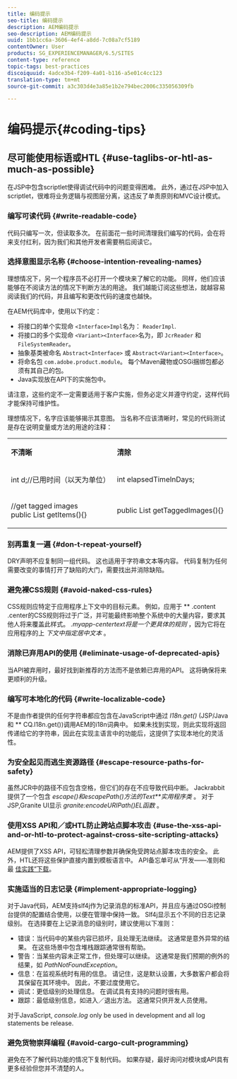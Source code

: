```yaml
---
title: 编码提示
seo-title: 编码提示
description: AEM编码提示
seo-description: AEM编码提示
uuid: 1bb1cc6a-3606-4ef4-a8dd-7c08a7cf5189
contentOwner: User
products: SG_EXPERIENCEMANAGER/6.5/SITES
content-type: reference
topic-tags: best-practices
discoiquuid: 4adce3b4-f209-4a01-b116-a5e01c4cc123
translation-type: tm+mt
source-git-commit: a3c303d4e3a85e1b2e794bec2006c335056309fb

---
```



# 编码提示{#coding-tips}

## 尽可能使用标语或HTL {#use-taglibs-or-htl-as-much-as-possible}

在JSP中包含scriptlet使得调试代码中的问题变得困难。 此外，通过在JSP中加入scriptlet，很难将业务逻辑与视图层分离，这违反了单责原则和MVC设计模式。

### 编写可读代码 {#write-readable-code}

代码只编写一次，但读取多次。 在前面花一些时间清理我们编写的代码，会在将来支付红利，因为我们和其他开发者需要稍后阅读它。

### 选择意图显示名称 {#choose-intention-revealing-names}

理想情况下，另一个程序员不必打开一个模块来了解它的功能。 同样，他们应该能够在不阅读方法的情况下判断方法的用途。 我们越能订阅这些想法，就越容易阅读我们的代码，并且编写和更改代码的速度也越快。

在AEM代码库中，使用以下约定：


* 将接口的单个实现命 `<Interface>Impl`名为： `ReaderImpl`.
* 将接口的多个实现命 `<Variant><Interface>`名为，即 `JcrReader` 和 `FileSystemReader`。
* 抽象基类被命名 `Abstract<Interface>` 或 `Abstract<Variant><Interface>`。
* 将命名包 `com.adobe.product.module`。  每个Maven藏物或OSGi捆绑包都必须有其自己的包。
* Java实现放在API下的实施包中。


请注意，这些约定不一定需要适用于客户实施，但务必定义并遵守约定，这样代码才能保持可维护性。

理想情况下，名字应该能够揭示其意图。 当名称不应该清晰时，常见的代码测试是存在说明变量或方法的用途的注释：

<table>
 <tbody>
  <tr>
   <td><p><strong>不清晰</strong></p> </td>
   <td><p><strong>清除</strong></p> </td>
  </tr>
  <tr>
   <td><p>int d;//已用时间（以天为单位）</p> </td>
   <td><p>int elapsedTimeInDays;</p> </td>
  </tr>
  <tr>
   <td><p>//get tagged images<br /> public List getItems(){}</p> </td>
   <td><p>public List getTaggedImages(){}</p> </td>
  </tr>
 </tbody>
</table>

### 别再重复一遍 {#don-t-repeat-yourself}

DRY声明不应复制同一组代码。 这也适用于字符串文本等内容。 代码复制为任何需要改变的事情打开了缺陷的大门，需要找出并消除缺陷。

### 避免裸CSS规则 {#avoid-naked-css-rules}

CSS规则应特定于应用程序上下文中的目标元素。 例如，应用于 ** .content .center的CSS规则将过于广泛，并可能最终影响整个系统中的大量内容，要求其他人将来覆盖此样式。 *.myapp-centertext将是一个更具体的规则* ，因为它将在应用程序的上 *下文中指定居中文本* 。

### 消除已弃用API的使用 {#eliminate-usage-of-deprecated-apis}

当API被弃用时，最好找到新推荐的方法而不是依赖已弃用的API。 这将确保将来更顺利的升级。

### 编写可本地化的代码 {#write-localizable-code}

不是由作者提供的任何字符串都应包含在JavaScript中通过 *I18n.get()* (JSP/Java和 ** CQ.I18n.get())调用AEM的i18n词典中。 如果未找到实现，则此实现将返回传递给它的字符串，因此在实现主语言中的功能后，这提供了实现本地化的灵活性。

### 为安全起见而逃生资源路径 {#escape-resource-paths-for-safety}

虽然JCR中的路径不应包含空格，但它们的存在不应导致代码中断。 Jackrabbit提供了一个包含 *escape()和escapePath()方法的Text**实用程序类* 。 对于JSP,Granite UI显示 *granite:encodeURIPath()EL函数* 。

### 使用XSS API和／或HTL防止跨站点脚本攻击 {#use-the-xss-api-and-or-htl-to-protect-against-cross-site-scripting-attacks}

AEM提供了XSS API，可轻松清理参数并确保免受跨站点脚本攻击的安全。 此外，HTL还将这些保护直接内置到模板语言中。 API备忘单可从“开发——准则和最 [佳实践”下载](/help/sites-developing/dev-guidelines-bestpractices.md)。

### 实施适当的日志记录 {#implement-appropriate-logging}

对于Java代码，AEM支持slf4j作为记录消息的标准API，并且应与通过OSGi控制台提供的配置结合使用，以便在管理中保持一致。 Slf4j显示五个不同的日志记录级别。 在选择要在上记录消息的级别时，建议使用以下准则：

* 错误：当代码中的某些内容已损坏，且处理无法继续。 这通常是意外异常的结果。 在这些场景中包含堆栈跟踪通常很有帮助。
* 警告：当某些内容未正常工作，但处理可以继续。 这通常是我们预期的例外的结果，如 *PathNotFoundException*。
* 信息：在监视系统时有用的信息。 请记住，这是默认设置，大多数客户都会将其保留在其环境中。 因此，不要过度使用它。
* 调试：更低级别的处理信息。 在调试具有支持的问题时很有用。
* 跟踪：最低级别信息，如进入／退出方法。 这通常只供开发人员使用。

对于JavaScript, *console.log* only be used in development and all log statements be release.

### 避免货物崇拜编程 {#avoid-cargo-cult-programming}

避免在不了解代码功能的情况下复制代码。 如果存疑，最好询问对模块或API具有更多经验但您并不清楚的人。
